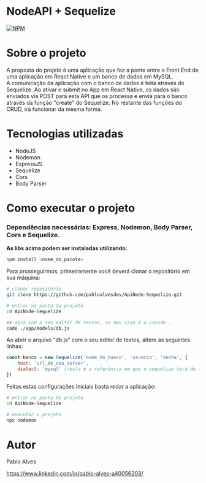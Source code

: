 # NodeAPI + Sequelize
[![NPM](https://img.shields.io/npm/l/react)](https://github.com/neliocursos/exemplo-readme/blob/main/LICENSE) 

# Sobre o projeto
A proposta do projeto é uma aplicação que faz a ponte entre o Front End de uma aplicação em React Native e um banco de dados em MySQL.</br>
A comunicação da aplicação com o banco de dados é feita através do Sequelize. Ao ativar o submit no App em React Native, os dados são enviados via POST para esta API que os processa e envia para o banco através da função "create" do Sequelize. No restante das funções do CRUD, irá funcionar da mesma forma.

# Tecnologias utilizadas
- NodeJS
- Nodemon
- ExpressJS
- Sequelize
- Cors
- Body Parser


# Como executar o projeto
### **Dependências necessárias:** Express, Nodemon, Body Parser, Cors e Sequelize. </br>
**As libs acima podem ser instaladas utilizando:**

```bash
npm install <nome_do_pacote>
```
Para prosseguirmos, primeiramente você deverá clonar o repositório em sua máquina:

```bash
# clonar repositório
git clone https://github.com/pabloalvesdev/ApiNode-Sequelize.git

# entrar na pasta do projeto
cd ApiNode-Sequelize

## abra com o seu editor de textos, no meu caso é o vscode...
code ./app/models/db.js
```
Ao abrir o arquivo "db.js" com o seu editor de textos, altere as seguintes linhas:

```js
const banco = new Sequelize('nome_do_banco', 'usuario', 'senha', {
    host: 'url_do_seu_server',
    dialect: 'mysql' //esta é a referência em que o sequelize terá de trabalhar, o banco que utilizei para rodar este projeto foi MySQL, portanto no meu caso é mysql, mas poderia ser 'sqlite', 'postgres', 'mariadb' ou 'mssql'
})
```

Feitas estas configurações iniciais basta rodar a aplicação:

```bash
# entrar na pasta do projeto
cd ApiNode-Sequelize

# executar o projeto
npx nodemon
```

# Autor

Pablo Alves

https://www.linkedin.com/in/pablo-alves-a40056203/
